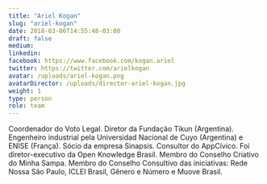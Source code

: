 ```yaml
---
title: "Ariel Kogan"
slug: "ariel-kogan"
date: 2018-03-06T14:55:48-03:00
draft: false
medium:
linkedin:
facebook: https://www.facebook.com/kogan.ariel
twitter: https://twitter.com/arielkogan
avatar: /uploads/ariel-kogan.png
avatarDirector: /uploads/director-ariel-kogan.jpg
weight: 1
type: person
role: team
---
```


Coordenador do Voto Legal. Diretor da Fundação Tikun (Argentina). Engenheiro industrial pela Universidad Nacional de Cuyo (Argentina) e ENISE (França). Sócio da empresa Sinapsis. Consultor do AppCívico. Foi diretor-executivo da Open Knowledge Brasil. Membro do Conselho Criativo do Minha Sampa. Membro do Conselho Consultivo das iniciativas: Rede Nossa São Paulo, ICLEI Brasil, Gênero e Número e Muove Brasil.
